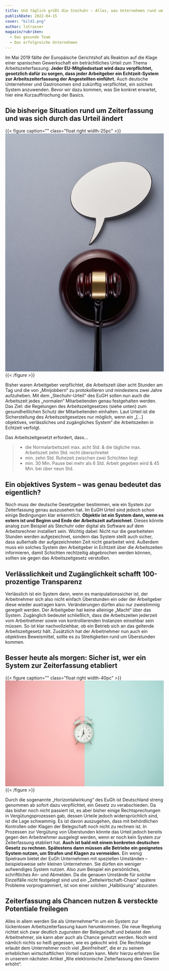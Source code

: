 ```yaml
---
title: Und täglich grüßt die Stechuhr – Alles, was Unternehmen rund um das EuGH Urteil zur Zeiterfassung wissen müssen
publishDate: 2022-04-15
cover: "bild1.png"
author: lstrasser
magazin/rubriken:
  - Das gesunde Team
  - Das erfolgreiche Unternehmen
---
```


Im Mai 2019 fällte der Europäische Gerichtshof als Reaktion auf die Klage einer spanischen Gewerkschaft ein
beträchtliches Urteil zum Thema Arbeitszeiterfassung: **Jeder EU-Mitgliedsstaat wird dazu verpflichtet, gesetzlich dafür
zu sorgen, dass jeder Arbeitgeber ein Echtzeit-System zur Arbeitszeiterfassung der Angestellten einführt.** Auch deutsche
Unternehmer und Gastronomen sind zukünftig verpflichtet, ein solches System anzuwenden. Bevor wir dazu kommen, was Sie
konkret erwartet, hier eine Kurzauffrischung der Basics.

## Die bisherige Situation rund um Zeiterfassung und was sich durch das Urteil ändert

{{< figure caption="" class="float right width-25pc" >}}
<img src="bild4.jpg" />
{{< /figure >}}

Bisher waren Arbeitgeber verpflichtet, die Arbeitszeit über acht Stunden am Tag und die von „Minijobbern“ zu
protokollieren und mindestens zwei Jahre aufzuheben. Mit dem „Stechuhr-Urteil“ des EuGH sollen nun auch die Arbeitszeit
jedes „normalen“ Mitarbeitenden genau festgehalten werden. Das Ziel: die Regelungen des Arbeitszeitgesetzes (siehe
unten) zum gesundheitlichen Schutz der Mitarbeitenden einhalten. Laut Urteil ist die Sicherstellung des
Arbeitszeitgesetzes nur möglich, wenn ein „[…] objektives, verlässliches und zugängliches System“ die Arbeitszeiten in
Echtzeit verfolgt.

Das Arbeitszeitgesetzt erfordert, dass…

> - die Normalarbeitszeit max. acht Std. & die tägliche max. Arbeitszeit zehn Std. nicht überschreitet
> - min. zehn Std. Ruhezeit zwischen zwei Schichten liegt
> - min. 30 Min. Pause bei mehr als 6 Std. Arbeit gegeben wird & 45 Min. bei über neun Std.

## Ein objektives System – was genau bedeutet das eigentlich?

Noch muss der deutsche Gesetzgeber bestimmen, wie ein System zur Zeiterfassung genau auszusehen hat. Im EuGH Urteil sind
jedoch schon einige Bedingungen klar erkenntlich. **Objektiv ist ein System dann, wenn es extern ist und Beginn und Ende
der Arbeitszeit aufzeichnet**. Dieses könnte analog zum Beispiel als Stechuhr oder digital als Software auf dem
Arbeitsrechner installiert sein. Wichtig dabei: Nicht nur die gearbeiteten Stunden werden aufgezeichnet, sondern das
System stellt auch sicher, dass außerhalb der aufgezeichneten Zeit nicht gearbeitet wird. Außerdem muss ein solches
System den Arbeitgeber in Echtzeit über die Arbeitszeiten informieren, damit Schichten rechtzeitig abgebrochen werden
können, sollten sie gegen das Arbeitszeitgesetz verstoßen.

## Verlässlichkeit und Zugänglichkeit schafft 100-prozentige Transparenz

Verlässlich ist ein System dann, wenn es manipulationssicher ist, der Arbeitnehmer sich also nicht einfach Überstunden
ein oder der Arbeitgeber diese wieder austragen kann. Veränderungen dürfen also nur zweistimmig geregelt werden. Der
Arbeitgeber hat keine alleinige „Macht“ über das System. Zugänglich bedeutet schließlich, dass die Arbeitszeiten
jederzeit vom Arbeitnehmer sowie von kontrollierenden Instanzen einsehbar sein müssen. So ist klar nachvollziehbar, ob
ein Betrieb sich an das geltende Arbeitszeitgesetz hält. Zusätzlich hat der Arbeitnehmer nun auch ein objektives
Beweismittel, sollte es zu Streitigkeiten rund um Überstunden kommen.

## Besser heute als morgen: Sicher ist, wer ein System zur Zeiterfassung etabliert

{{< figure caption="" class="float right width-40pc" >}}
<img src="bild3.jpg" />
{{< /figure >}}

Durch die sogenannte „Horizontalwirkung“ des EuGh ist Deutschland streng genommen ab sofort dazu verpflichtet, ein
Gesetz zu verabschieden. Da das bisher noch nicht passiert ist, es aber bisher einige Rechtsprechungen in
Vergütungsprozessen gab, dessen Urteile jedoch widersprüchlich sind, ist die Lage schwammig. Es ist davon auszugehen,
dass mit behördlichen Kontrollen oder Klagen der Belegschaft noch nicht zu rechnen ist. In Prozessen zur Vergütung von
Überstunden könnte das Urteil jedoch bereits gegen den Arbeitnehmer ausgelegt werden, wenn er noch kein System zur
Zeiterfassung etabliert hat. **Auch ist bald mit einem konkreten deutschen Gesetz zu rechnen. Spätestens dann müssen alle
Betriebe ein geeignetes System nutzen, um Strafen und Klagen zu vermeiden.** Ein wenig Spielraum bietet der EuGh
Unternehmen mit speziellen Umständen – beispielsweise sehr kleinen Unternehmen. Sie dürfen ein weniger aufwendiges
System nutzen. Also zum Beispiel ein persönliches, schriftliches An- und Abmelden. Da die genauen Umstände für solche
Einzelfälle nicht festgelegt sind und ein „Zettelwirtschaft-Chaos“ spätere Probleme vorprogrammiert, ist von einer
solchen „Halblösung“ abzuraten.

## Zeiterfassung als Chancen nutzen & versteckte Potentiale freilegen

Alles in allem werden Sie als Unternehmer\*in um ein System zur lückenlosen Arbeitszeiterfassung kaum herumkommen. Die
neue Regelung richtet sich zwar deutlich zugunsten der Belegschaft und belastet den Arbeitnehmer, sie kann aber auch als
Chance genutzt werden. Noch wird nämlich nichts so heiß gegessen, wie es gekocht wird. Die Rechtslage erlaubt dem
Unternehmer noch viel „Beinfreiheit“, die er zu seinem erheblichen wirtschaftlichen Vorteil nutzen kann. Mehr hierzu
erfahren Sie in unserem nächsten Artikel „Wie elektronische Zeiterfassung den Gewinn erhöht“.
